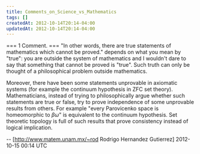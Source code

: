 ```yaml
---
title: Comments_on_Science_vs_Mathematics
tags: []
createdAt: 2012-10-14T20:14-04:00
updatedAt: 2012-10-14T20:14-04:00
---
```


=== 1 Comment. ===
"In other words, there are true statements of mathematics which cannot be proved." depends on what you mean by "true": you are outside the system of mathematics and I wouldn't dare to say that something that cannot be proved is "true". Such truth can only be thought of a philosophical problem outside mathematics.

Moreover, there have been some statements unprovable in axiomatic systems (for example the continuum hypothesis in ZFC set theory). Mathematicians, instead of trying to philosophically argue whether such statements are true or false, try to prove independence of some unprovable results from others.  For example "every Parovicenko space is homeomorphic to $\beta\omega$" is equivalent to the continuum hypothesis. Set theoretic topology is full of such results that prove consistency instead of logical implication.

-- [http://www.matem.unam.mx/~rod Rodrigo Hernandez Gutierrez] 2012-10-15 00:14 UTC


